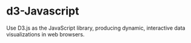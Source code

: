 # d3-Javascript
Use D3.js as the JavaScript library, producing dynamic, interactive data visualizations in web browsers.
